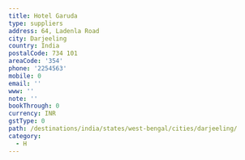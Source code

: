 ```yaml
---
title: Hotel Garuda
type: suppliers
address: 64, Ladenla Road
city: Darjeeling
country: India
postalCode: 734 101
areaCode: '354'
phone: '2254563'
mobile: 0
email: ''
www: ''
note: ''
bookThrough: 0
currency: INR
gstType: 0
path: /destinations/india/states/west-bengal/cities/darjeeling/
category:
  - H
---
```


